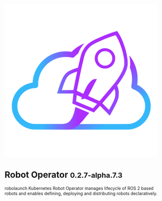 

<!-- background image -->

![](https://raw.githubusercontent.com/robolaunch/trademark/main/logos/svg/rocket.svg)

# Robot Operator <small>0.2.7-alpha.7.3</small>

robolaunch Kubernetes Robot Operator manages lifecycle of ROS 2 based robots and enables defining, deploying and distributing robots declaratively.